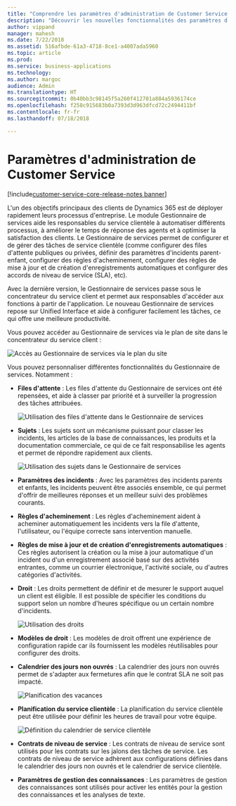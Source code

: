 ```yaml
---
title: "Comprendre les paramètres d'administration de Customer Service dans Dynamics 365 for Customer Service"
description: "Découvrir les nouvelles fonctionnalités des paramètres d'administration pour Dynamics 365 for Customer Service"
author: vippand
manager: mahesh
ms.date: 7/22/2018
ms.assetid: 516afbde-61a3-4718-8ce1-a4007ada5960
ms.topic: article
ms.prod: 
ms.service: business-applications
ms.technology: 
ms.author: margoc
audience: Admin
ms.translationtype: HT
ms.sourcegitcommit: 0b40bb3c98145f5a260f412701a884a5936174ce
ms.openlocfilehash: f258c915683b0a7393d3d963dfcd72c2494411bf
ms.contentlocale: fr-fr
ms.lasthandoff: 07/18/2018

---
```

#  <a name="customer-service-admin-settings"></a>Paramètres d'administration de Customer Service 

[!include[customer-service-core-release-notes banner](../../includes/customer-service-core-release-notes.md)]




L'un des objectifs principaux des clients de Dynamics 365 est de déployer rapidement leurs processus d'entreprise. Le module Gestionnaire de services aide les responsables du service clientèle à automatiser différents processus, à améliorer le temps de réponse des agents et à optimiser la satisfaction des clients. Le Gestionnaire de services permet de configurer et de gérer des tâches de service clientèle (comme configurer des files d'attente publiques ou privées, définir des paramètres d'incidents parent-enfant, configurer des règles d'acheminement, configurer des règles de mise à jour et de création d'enregistrements automatiques et configurer des accords de niveau de service (SLA), etc).

Avec la dernière version, le Gestionnaire de services passe sous le concentrateur du service client et permet aux responsables d'accéder aux fonctions à partir de l'application. Le nouveau Gestionnaire de services repose sur Unified Interface et aide à configurer facilement les tâches, ce qui offre une meilleure productivité. 

Vous pouvez accéder au Gestionnaire de services via le plan de site dans le concentrateur du service client : 

![](media/csh-sitemap-service-management.png "Accès au Gestionnaire de services via le plan du site")

Vous pouvez personnaliser différentes fonctionnalités du Gestionnaire de services. Notamment :  

- **Files d'attente** : Les files d'attente du Gestionnaire de services ont été repensées, et aide à classer par priorité et à surveiller la progression des tâches attribuées.

  ![](media/service-management-queues.png "Utilisation des files d'attente dans le Gestionnaire de services")

- **Sujets** : Les sujets sont un mécanisme puissant pour classer les incidents, les articles de la base de connaissances, les produits et la documentation commerciale, ce qui de ce fait responsabilise les agents et permet de répondre rapidement aux clients.  

  ![](media/service-management-subjects.png "Utilisation des sujets dans le Gestionnaire de services")

- **Paramètres des incidents** : Avec les paramètres des incidents parents et enfants, les incidents peuvent être associés ensemble, ce qui permet d'offrir de meilleures réponses et un meilleur suivi des problèmes courants.  

- **Règles d'acheminement** : Les règles d'acheminement aident à acheminer automatiquement les incidents vers la file d'attente, l'utilisateur, ou l'équipe correcte sans intervention manuelle. 

- **Règles de mise à jour et de création d'enregistrements automatiques** : Ces règles autorisent la création ou la mise à jour automatique d'un incident ou d'un enregistrement associé basé sur des activités entrantes, comme un courrier électronique, l'activité sociale, ou d'autres catégories d'activités. 

- **Droit** : Les droits permettent de définir et de mesurer le support auquel un client est éligible. Il est possible de spécifier les conditions du support selon un nombre d'heures spécifique ou un certain nombre d'incidents. 

  ![](media/service-management-entitlements.png "Utilisation des droits")

- **Modèles de droit** : Les modèles de droit offrent une expérience de configuration rapide car ils fournissent les modèles réutilisables pour configurer des droits.  

- **Calendrier des jours non ouvrés** : La calendrier des jours non ouvrés permet de s'adapter aux fermetures afin que le contrat SLA ne soit pas impacté. 

  ![](media/service-management-holiday-schedule.png "Planification des vacances")

- **Planification du service clientèle** : La planification du service clientèle peut être utilisée pour définir les heures de travail pour votre équipe.  

  ![](media/service-management-customer-service-schedule.png "Définition du calendrier de service clientèle")

- **Contrats de niveau de service** : Les contrats de niveau de service sont utilisés pour les contrats sur les jalons des tâches de service. Les contrats de niveau de service adhèrent aux configurations définies dans le calendrier des jours non ouvrés et le calendrier de service clientèle.  

- **Paramètres de gestion des connaissances** : Les paramètres de gestion des connaissances sont utilisés pour activer les entités pour la gestion des connaissances et les analyses de texte. 






